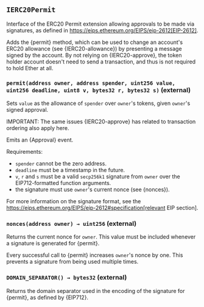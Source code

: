 ## `IERC20Permit`



Interface of the ERC20 Permit extension allowing approvals to be made via signatures, as defined in
https://eips.ethereum.org/EIPS/eip-2612[EIP-2612].

Adds the {permit} method, which can be used to change an account's ERC20 allowance (see {IERC20-allowance}) by
presenting a message signed by the account. By not relying on {IERC20-approve}, the token holder account doesn't
need to send a transaction, and thus is not required to hold Ether at all.


### `permit(address owner, address spender, uint256 value, uint256 deadline, uint8 v, bytes32 r, bytes32 s)` (external)



Sets `value` as the allowance of `spender` over ``owner``'s tokens,
given ``owner``'s signed approval.

IMPORTANT: The same issues {IERC20-approve} has related to transaction
ordering also apply here.

Emits an {Approval} event.

Requirements:

- `spender` cannot be the zero address.
- `deadline` must be a timestamp in the future.
- `v`, `r` and `s` must be a valid `secp256k1` signature from `owner`
over the EIP712-formatted function arguments.
- the signature must use ``owner``'s current nonce (see {nonces}).

For more information on the signature format, see the
https://eips.ethereum.org/EIPS/eip-2612#specification[relevant EIP
section].

### `nonces(address owner) → uint256` (external)



Returns the current nonce for `owner`. This value must be
included whenever a signature is generated for {permit}.

Every successful call to {permit} increases ``owner``'s nonce by one. This
prevents a signature from being used multiple times.

### `DOMAIN_SEPARATOR() → bytes32` (external)



Returns the domain separator used in the encoding of the signature for {permit}, as defined by {EIP712}.




